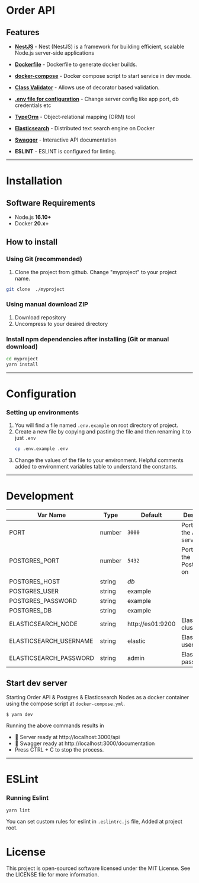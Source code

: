 # Order API

## Features

- **[NestJS](https://docs.nestjs.com/)** - Nest (NestJS) is a framework for building efficient, scalable Node.js server-side applications

- **[Dockerfile](https://github.com/tunasalman/order-api/blob/main/Dockerfile)** - Dockerfile to generate docker builds.

- **[docker-compose](https://github.com/tunasalman/order-api/blob/main/docker-compose.yml)** - Docker compose script to start service in dev mode.

- **[Class Validator](https://www.npmjs.com/package/class-validator)** - Allows use of decorator based validation.

- **[.env file for configuration](#configuration)** - Change server config like app port, db credentials etc

- **[TypeOrm](https://typeorm.io/#/)** - Object-relational mapping (ORM) tool

- **[Elasticsearch](https://www.elastic.co/guide/en/elasticsearch/reference/current/docker.html)** - Distributed text search engine on Docker

- **[Swagger](https://docs.nestjs.com/openapi/introduction)** - Interactive API documentation

- **ESLINT** - ESLINT is configured for linting.

---

# Installation

## Software Requirements

- Node.js **16.10+**
- Docker **20.x+**

## How to install

### Using Git (recommended)

1.  Clone the project from github. Change "myproject" to your project name.

```bash
git clone  ./myproject
```

### Using manual download ZIP

1.  Download repository
2.  Uncompress to your desired directory

### Install npm dependencies after installing (Git or manual download)

```bash
cd myproject
yarn install
```

---

# Configuration

### Setting up environments

1.  You will find a file named `.env.example` on root directory of project.
2.  Create a new file by copying and pasting the file and then renaming it to just `.env`
    ```bash
    cp .env.example .env
    ```
3.  Change the values of the file to your environment. Helpful comments added to environment variables table to understand the constants.

---

# Development

| Var Name               | Type   | Default          | Description                    |
| ---------------------- | ------ | ---------------- | ------------------------------ |
| PORT                   | number | `3000`           | Port to run the API server on  |
| POSTGRES_PORT          | number | `5432`           | Port to run the PostgresSQL on |
| POSTGRES_HOST          | string | _db_             |
| POSTGRES_USER          | string | example          |
| POSTGRES_PASSWORD      | string | example          |
| POSTGRES_DB            | string | example          |
| ELASTICSEARCH_NODE     | string | http://es01:9200 | Elasticsearch clusters Url     |
| ELASTICSEARCH_USERNAME | string | elastic          | Elasticsearch user             |
| ELASTICSEARCH_PASSWORD | string | admin            | Elasticsearch password         |

## Start dev server

Starting Order API & Postgres & Elasticsearch Nodes as a docker container using the compose script at `docker-compose.yml`.

```
$ yarn dev
```

Running the above commands results in

- 🚀 Server ready at http://localhost:3000/api
- 🚀 Swagger ready at http://localhost:3000/documentation
- Press CTRL + C to stop the process.

---

# ESLint

### Running Eslint

```bash
yarn lint
```

You can set custom rules for eslint in `.eslintrc.js` file, Added at project root.

# License

This project is open-sourced software licensed under the MIT License. See the LICENSE file for more information.
